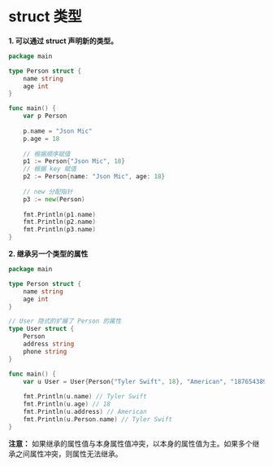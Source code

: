 # struct 类型


**1. 可以通过 struct 声明新的类型。**
```go
package main

type Person struct {
	name string
	age int
}

func main() {
    var p Person
    
    p.name = "Json Mic"
    p.age = 18
    
    // 根据顺序赋值
    p1 := Person{"Json Mic", 18}
    // 根据 key 赋值
    p2 := Person{name: "Json Mic", age: 18}
    
    // new 分配指针
    p3 := new(Person)
    
    fmt.Println(p1.name)
    fmt.Println(p2.name)
    fmt.Println(p3.name)
}
```

**2. 继承另一个类型的属性**

```go
package main

type Person struct {
	name string
	age int
}

// User 隐式的扩展了 Person 的属性
type User struct {
	Person
	address string
	phone string
}

func main() {
    var u User = User{Person{"Tyler Swift", 18}, "American", "18765438971"}
    
    fmt.Println(u.name) // Tyler Swift 
    fmt.Println(u.age) // 18
    fmt.Println(u.address) // American
    fmt.Println(u.Person.name) // Tyler Swift	
}
```

**注意：** 如果继承的属性值与本身属性值冲突，以本身的属性值为主。如果多个继承之间属性冲突，则属性无法继承。